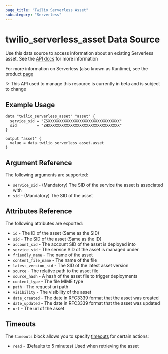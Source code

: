 ```yaml
---
page_title: "Twilio Serverless Asset"
subcategory: "Serverless"
---
```


# twilio_serverless_asset Data Source

Use this data source to access information about an existing Serverless asset. See the [API docs](https://www.twilio.com/docs/proxy/api/phone-number) for more information

For more information on Serverless (also known as Runtime), see the product [page](https://www.twilio.com/runtime)

!> This API used to manage this resource is currently in beta and is subject to change

## Example Usage

```hcl
data "twilio_serverless_asset" "asset" {
  service_sid = "ZSXXXXXXXXXXXXXXXXXXXXXXXXXXXXXXXX"
  sid         = "ZHXXXXXXXXXXXXXXXXXXXXXXXXXXXXXXXX"
}

output "asset" {
  value = data.twilio_serverless_asset.asset
}
```

## Argument Reference

The following arguments are supported:

- `service_sid` - (Mandatory) The SID of the service the asset is associated with
- `sid` - (Mandatory) The SID of the asset

## Attributes Reference

The following attributes are exported:

- `id` - The ID of the asset (Same as the SID)
- `sid` - The SID of the asset (Same as the ID)
- `account_sid` - The account SID of the asset is deployed into
- `service_sid` - The service SID of the asset is managed under
- `friendly_name` - The name of the asset
- `content_file_name` - The name of the file
- `latest_version_sid` - The SID of the latest asset version
- `source` - The relative path to the asset file
- `source_hash` - A hash of the asset file to trigger deployments
- `content_type` - The file MIME type
- `path` - The request uri path
- `visibility` - The visibility of the asset
- `date_created` - The date in RFC3339 format that the asset was created
- `date_updated` - The date in RFC3339 format that the asset was updated
- `url` - The url of the asset

## Timeouts

The `timeouts` block allows you to specify [timeouts](https://www.terraform.io/docs/configuration/resources.html#timeouts) for certain actions:

- `read` - (Defaults to 5 minutes) Used when retrieving the asset
